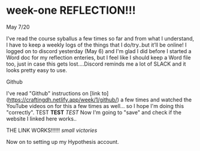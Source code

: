 # week-one REFLECTION!!! 

May 7/20

I’ve read the course syballus a few times so far and from what I understand, I have to keep a weekly logs of the things that I do/try..but it’ll be online! I logged on to discord yesterday (May 6) and I'm glad I did before I started a Word doc for my reflection enteries, but I feel like I should keep a Word file too, just in case this gets lost....Discord reminds me a lot of SLACK and it looks pretty easy to use.

Github 

I've read "Github" instructions on [link to] (https://craftingdh.netlify.app/week/1/github/) a few times and watched the YouTube videos on for this a few times as well... so I hope I'm doing this "correctly". TEST **TEST** *TEST* Now I'm going to "save" and check if the website I linked here works.. 

THE LINK WORKS!!!!!! *small victories* 

Now on to setting up my Hypothesis account. 


